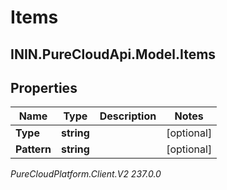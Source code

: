 # Items

## ININ.PureCloudApi.Model.Items

## Properties

|Name | Type | Description | Notes|
|------------ | ------------- | ------------- | -------------|
| **Type** | **string** |  | [optional] |
| **Pattern** | **string** |  | [optional] |



_PureCloudPlatform.Client.V2 237.0.0_
